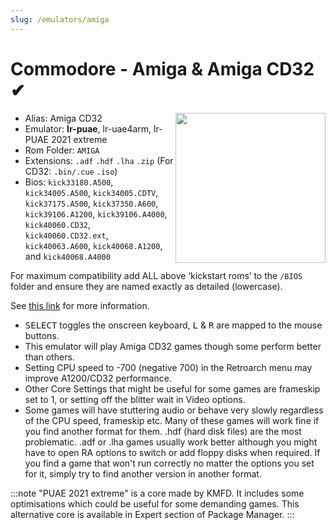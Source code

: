 ```yaml
---
slug: /emulators/amiga
---
```


# Commodore - Amiga & Amiga CD32  ✔

<img src="https://user-images.githubusercontent.com/44569252/188292584-cdc85cef-c384-4134-91c0-1e87d3360d76.png" align="right" width="240" />

- Alias: Amiga CD32
- Emulator: **lr-puae**, lr-uae4arm, lr-PUAE 2021 extreme
- Rom Folder: `AMIGA`
- Extensions: `.adf` `.hdf` `.lha` `.zip` (For CD32: `.bin/.cue` `.iso`)
- Bios: `kick33180.A500`, `kick34005.A500`, `kick34005.CDTV`, `kick37175.A500`, `kick37350.A600`, `kick39106.A1200`, `kick39106.A4000`, `kick40060.CD32`, `kick40060.CD32.ext`, `kick40063.A600`, `kick40068.A1200`, and `kick40068.A4000`

For maximum compatibility add ALL above ‘kickstart roms’ to the `/BIOS` folder and ensure they are named exactly as detailed (lowercase).

See [this link](https://docs.libretro.com/library/puae/) for more information.

- <kbd>SELECT</kbd> toggles the onscreen keyboard, <kbd>L</kbd> & <kbd>R</kbd> are mapped to the mouse buttons.
- This emulator will play Amiga CD32 games though some perform better than others.
- Setting CPU speed to -700 (negative 700) in the Retroarch menu may improve A1200/CD32 performance.
- Other Core Settings that might be useful for some games are frameskip set to 1, or setting off the blitter wait in Video options.
- Some games will have stuttering audio or behave very slowly regardless of the CPU speed, frameskip etc. Many of these games will work fine if you find another format for them. .hdf (hard disk files) are the most problematic. .adf or .lha games usually work better although you might have to open RA options to switch or add floppy disks when required. If you find a game that won't run correctly no matter the options you set for it, simply try to find another version in another format.

:::note
"PUAE 2021 extreme" is a core made by KMFD. It includes some optimisations which could be useful for some demanding games. This alternative core is available in Expert section of Package Manager.
:::